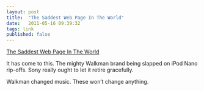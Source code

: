 ```yaml
---
layout: post
title:  "The Saddest Web Page In The World"
date:   2011-05-16 09:39:32
tags: link
published: false
---
```

<p class="main-link"><a href='http://www.sony.co.uk/hub/walkman'>The Saddest Web Page In The World</a></p>

It has come to this. The mighty Walkman brand being slapped on iPod Nano rip-offs. Sony really ought to let it retire gracefully.

Walkman changed music. These won&#8217;t change anything.
